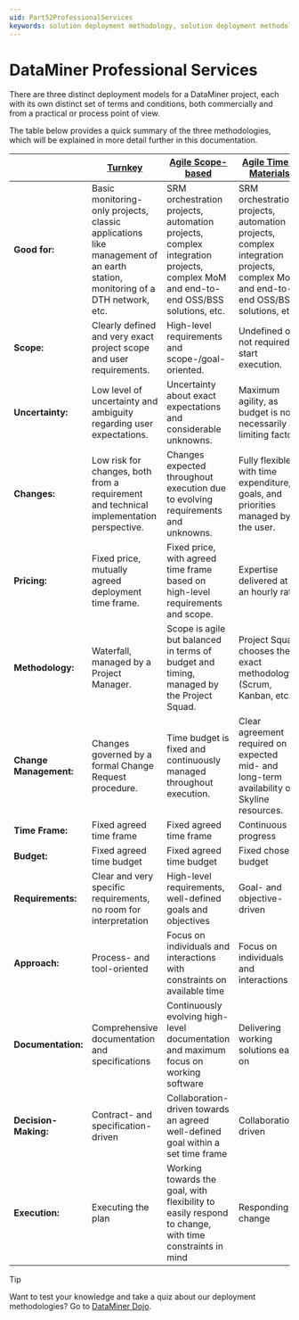 ```yaml
---
uid: Part52ProfessionalServices
keywords: solution deployment methodology, solution deployment methodologies
---
```


# DataMiner Professional Services

There are three distinct deployment models for a DataMiner project, each with its own distinct set of terms and conditions, both commercially and from a practical or process point of view.

The table below provides a quick summary of the three methodologies, which will be explained in more detail further in this documentation.

| | [Turnkey](xref:Turnkey_Methodology) | [Agile Scope-based](xref:Agile_Scope-Based_Methodology) | [Agile Time & Materials](xref:Agile_Time_Materials_Methodology) |
|--|---------|------------------|----------------------|
| **Good for:** | Basic monitoring-only projects, classic applications like management of an earth station, monitoring of a DTH network, etc. | SRM orchestration projects, automation projects, complex integration projects, complex MoM and end-to-end OSS/BSS solutions, etc. | SRM orchestration projects, automation projects, complex integration projects, complex MoM and end-to-end OSS/BSS solutions, etc. |
| **Scope:** | Clearly defined and very exact project scope and user requirements. | High-level requirements and scope-/goal-oriented. | Undefined or not required to start execution. |
| **Uncertainty:** | Low level of uncertainty and ambiguity regarding user expectations. | Uncertainty about exact expectations and considerable unknowns. | Maximum agility, as budget is not necessarily a limiting factor. |
| **Changes:** | Low risk for changes, both from a requirement and technical implementation perspective. | Changes expected throughout execution due to evolving requirements and unknowns. | Fully flexible, with time expenditure, goals, and priorities managed by the user. |
| **Pricing:** | Fixed price, mutually agreed deployment time frame. | Fixed price, with agreed time frame based on high-level requirements and scope. | Expertise delivered at an hourly rate. |
| **Methodology:** | Waterfall, managed by a Project Manager. | Scope is agile but balanced in terms of budget and timing, managed by the Project Squad. | Project Squad chooses the exact methodology (Scrum, Kanban, etc.). |
| **Change Management:** | Changes governed by a formal Change Request procedure. | Time budget is fixed and continuously managed throughout execution. | Clear agreement required on expected mid- and long-term availability of Skyline resources. |
| **Time Frame:** | Fixed agreed time frame | Fixed agreed time frame | Continuous progress |
| **Budget:** | Fixed agreed time budget | Fixed agreed time budget | Fixed chosen budget |
| **Requirements:** | Clear and very specific requirements, no room for interpretation | High-level requirements, well-defined goals and objectives | Goal- and objective-driven |
| **Approach:** | Process- and tool-oriented | Focus on individuals and interactions with constraints on available time | Focus on individuals and interactions |
| **Documentation:** | Comprehensive documentation and specifications | Continuously evolving high-level documentation and maximum focus on working software | Delivering working solutions early on |
| **Decision-Making:** | Contract- and specification-driven | Collaboration-driven towards an agreed well-defined goal within a set time frame | Collaboration-driven |
| **Execution:** | Executing the plan | Working towards the goal, with flexibility to easily respond to change, with time constraints in mind | Responding to change |

> [!TIP]
> Want to test your knowledge and take a quiz about our deployment methodologies? Go to [DataMiner Dojo](https://community.dataminer.services/quizzes/agile-deployment-methodologies/).
